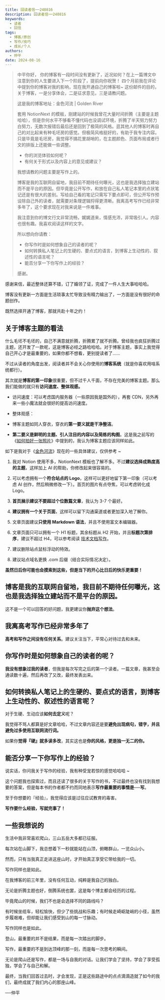 ```yaml
---
title: 回读者信──240816
description: 回读者信──240816
keywords:
  - 读者
  - 回信
tags:
  - 博客/原创
  - 写作/技巧
  - 成长/个人
authors:
  - 仲平
date: 2024-08-16
---
```


> 中平你好，
> 你的博客有一段时间没有更新了，近况如何？在上一篇博文中注意到你的人生要进入下一个阶段了，提前向你祝贺！
> 四个月前我在评论中提到你的博客对我的影响，现在我开通自己的博客啦~
> 这份邮件的目的，关于博客，一是分享体会，二是征求意见，三是请教问题。
>
> 这是我的博客地址：金色河流 | Golden River
>
> 套用 NotionNext 的模板，刚建站的时候我曾花大量时间折腾（主要是主题哈哈），但是奈何水平不够看不懂代码也没调试环境，折腾了半天努力努力白努力，无数次报错后最后还是回到了极简的风格。逛其他人的博客时再自己的对比起来有种毛坯房的感觉。但极简风格挺好的，有助于我专注内容。只是毕竟是毛坯房，我觉得不搞花里胡哨的，在主题颜色、页面布局或者行文的排版上还能做一些调整。
>
> - 你的浏览体验如何呢？
> - 有何关于形式以及内容上的意见或建议？
>
> 我想请教的问题主要是写作上的。
>
> 博客是我的互联网自留地，我目前不期待任何曝光，这也是我选择独立建站而不是平台的原因。但毕竟是公开写作，和放在自己私人笔记本里的点状笔记还是有很大的差别。写给自己看的笔记只需写下要点即可，但公开写作预设除自己外的读者，就需要对条理逻辑捋得更清晰。我离高考写作已经非常多年了，这个要求现在对我来说是一件难事。
>
> 我注意到你的博文行文非常流畅，娓娓道来，情感充沛，非常吸引人。内容也很有趣。我喜欢阅读这样的文字。
>
> 所以想向你请教：
>
> - 你写作时是如何想象自己的读者的呢？
> - 如何转换私人笔记上的生硬的、要点式的语言，到博客上生动性的、叙述性的语言呢？
> - 能否分享一下你写作上的经验？
>
> 感谢。

感谢来信，最近整体还算不错，订了婚领了证，完成了一件人生大事哈哈哈。

博客没有更新一方面是生活琐事太忙导致没有精力输出了，一方面是没有很好的命题创作。

既然选择开通了博客，那就共赴十年之约！

## 关于博客主题的看法

什么毛坯不毛坯的，自己不满意就折腾，折腾累了就不折腾。曾经我也疯狂折腾过主题，还开发了一款呢，这是博客必经之路哈哈哈。对于博客主题，事实上我觉得自己开心才是最重要的，如果你都不想看，更别提读者了……

不过从读者的角度出发，阅读者并不会关心你使用的**博客系统**（就是你喜欢用啥系统都行）。

其次就是**博客的第一印象**很重要，但不过千人千面，不存在完美的博客主题。那么我们能做的就只有**访问速度、整体观感。**

- 访问速度：可以考虑国内服务器（一些原因我是国外的），再套 CDN，另外再来一些小魔法就会很好的提高访问速度。

- 整体观感：

- 博客主题如同人穿衣，穿衣的**第一要义就是干净整洁**。

- **第二要义是鲜明的主题、引人注目的内容以及简练的构图**。这是我之前写的《[如何拍好一张照片](https://blog.7wate.com/archives/%E5%A6%82%E4%BD%95%E6%8B%8D%E5%A5%BD%E4%B8%80%E5%BC%A0%E7%85%A7%E7%89%87)》中提到的，我认为博客主题应该同样如此。

如下是我对于《[金色河流](https://www.goldenriver.site/)》现在的一些具体建议，仅供参考 ~

1. 我对 Notion 使用不多，NotionNext 模板也了解不多。不过**建议选择成熟度高的主题**，这样加上 AI 的帮助，你修改起来很容易的。

2. 可以考虑拥有一个**符合站点的 Logo**，这样可以更好地留下第一印象（可以考虑 AI 创作，然后稍微修改一下）。首页的图片有点夺焦，可以考虑转化成 Logo。

3. **首页展示建议不要超过个位数篇文章**，我认为 3-7 个最好。

4. **建议拥有一个关于页面**，这样可以留下沟通渠道或者更加深入地了解你。

5. 文章页面建议**只使用 Markdown 语法**，并且不使用富文本编辑器。

6. 文章页面只可以拥有一个 H1 标题，其余标题从 H2 开始，并且**标题次第排序**，建议不超过 H4，可以参考阅读 [技术文档写作](https://wiki.7wate.com/Tech/software-engineering/%E6%8A%80%E6%9C%AF%E6%96%87%E6%A1%A3/)。

7. 建议删除站点鼠标浮动的特效。

8. 建议站点域名更换 .com 后缀（结合实际情况决定）。

**虽然日后你可能也会摸索到这些，但是当下的开心比日后的快乐更重要！**

## 博客是我的互联网自留地，我目前不期待任何曝光，这也是我选择独立建站而不是平台的原因。

这不是一个可以回答的好问题，我更建议你**抛弃这个想法**。

## 我离高考写作已经非常多年了

**高考和写作之间没有任何关系**。建议关注当下，平常心对待过去和未来。

## 你写作时是如何想象自己的读者的呢？

**我没有想象过我的读者**，但我是每次写完之后的第一个读者。一篇文章，我甚至会通读数十遍，然后再改了又改，最终发表出来。

## 如何转换私人笔记上的生硬的、要点式的语言，到博客上生动性的、叙述性的语言呢？

对于生硬、生动应该**如何去定义**呢？

我觉得不骂人都算是好文章哈哈，不过文章内容还是要**避免出现病句，错字，并且避免过多使用互联网流行词。**

如果你**觉得『硬』就多读多改**，其实这也是**你的风格，更是独一无二的你。**

## 能否分享一下你写作上的经验？

说实话，你问我关于写作的经验，我有种受宠若惊的感觉哈哈哈 ~

这个问题我也探索过，而且还读了很多的关于写作的书，不过最终也没有找到我想要的答案，但是每本书的作者都不约而同地表示**写作最重要的事情是──写**。

至于你想要的『经验』，我觉得应该是过往应试教育的毒害。

**写作要什么经验，写就完事了！**

## 一些我想说的

生活中我非常喜欢爬山，三山五岳大多都已征服。

每次站在山脚下，我总想着下一秒就能站在山顶，俯瞰群山，一览众山小。

然而，只有当我真正走进这座山时，才开始真正享受它带给我的一切。

写作同样也是如此。

在我博客的前三年里，没有任何互动，纯粹是我自己的独白。

无论是折腾主题也好，倒腾系统也罢，这是每个博主都会经历的过程。

毕竟爬山的时候，我们不也是会选择不同的路线吗？

有时候坐缆车，轻松愉快，但少了些挑战和乐趣；有时候走崎岖陡峭的小径，虽然步履艰难，但却能让我们感受到山的每一寸脉动。

写作同样也是如此。

登山，最重要的并不是结果，而是每一次踏出的脚步。

写作，最重要的不是到达顶峰的那一刻，而是每一次思考的瞬间。

无论是爬山还是写作，都是一场与自我的对话。让我们学会了坚持，学会了享受孤独，学会了与自己和解。

最终，当我们回首过去时，才会发现，正是这些路途中的点点滴滴造就了如今的我们，最终成就了我们内心的那座山峰。

──仲平
